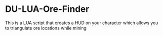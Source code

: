 # DU-LUA-Ore-Finder
This is a LUA script that creates a HUD on your character which allows you to triangulate ore locations while mining
